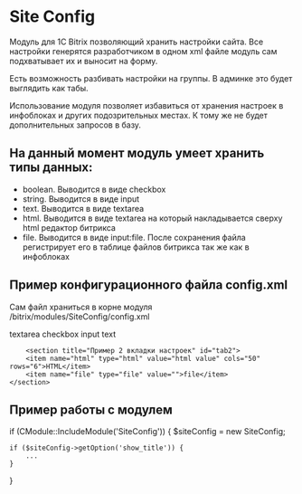 # Site Config 
Модуль для 1С Bitrix позволяющий хранить настройки сайта.
Все настройки генерятся разработчиком в одном xml файле
модуль сам подхватывает их и выносит на форму. 

Есть возможность разбивать настройки на группы.
В админке это будет выглядить как табы. 

Использование модуля позволяет избавиться от хранения настроек
в инфоблоках и других подозрительных местах. 
К тому же не будет дополнительных запросов в базу. 

## На данный момент модуль умеет хранить типы данных:

* boolean. Выводится в виде checkbox
* string. Выводится в виде  input
* text. Выводится в виде textarea
* html. Выводится в виде textarea на который накладывается сверху html редактор битрикса
* file. Выводится в виде input:file. После сохранения файла регистрирует его в таблице файлов
битрикса так же как в инфоблоках

## Пример конфигурационного файла config.xml
Сам файл храниться в корне модуля /bitrix/modules/SiteConfig/config.xml

<?xml version="1.0" encoding="utf-8"?>
<data>
	<section title="Пример вкладки настроек" id="tab1">
		<item name="textarea" type="textarea" value="textarea" cols="50" rows="6">textarea</item>
		<item name="checkbox" type="checkbox" value="0">checkbox</item>
		<item name="text" type="text" value="text">input text</item>
	</section>
        
        <section title="Пример 2 вкладки настроек" id="tab2">
		<item name="html" type="html" value="html value" cols="50" rows="6">HTML</item>
		<item name="file" type="file" value="">file</item>
	</section>
</data>

## Пример работы с модулем

if (CModule::IncludeModule('SiteConfig')) {
    $siteConfig = new SiteConfig;
    
    if ($siteConfig->getOption('show_title')) {
        ...
    }
}